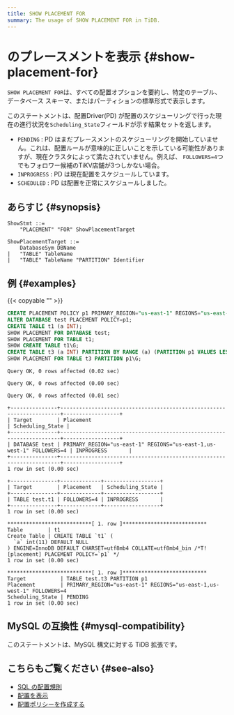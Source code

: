 ```yaml
---
title: SHOW PLACEMENT FOR
summary: The usage of SHOW PLACEMENT FOR in TiDB.
---
```


# のプレースメントを表示 {#show-placement-for}

`SHOW PLACEMENT FOR`は、すべての配置オプションを要約し、特定のテーブル、データベース スキーマ、またはパーティションの標準形式で表示します。

このステートメントは、配置Driver(PD) が配置のスケジューリングで行った現在の進行状況を`Scheduling_State`フィールドが示す結果セットを返します。

-   `PENDING` : PD はまだプレースメントのスケジューリングを開始していません。これは、配置ルールが意味的に正しいことを示している可能性がありますが、現在クラスタによって満たされていません。例えば、 `FOLLOWERS=4`つでもフォロワー候補のTiKV店舗が3つしかない場合。
-   `INPROGRESS` : PD は現在配置をスケジュールしています。
-   `SCHEDULED` : PD は配置を正常にスケジュールしました。

## あらすじ {#synopsis}

```ebnf+diagram
ShowStmt ::=
    "PLACEMENT" "FOR" ShowPlacementTarget

ShowPlacementTarget ::=
    DatabaseSym DBName
|   "TABLE" TableName
|   "TABLE" TableName "PARTITION" Identifier
```

## 例 {#examples}

{{< copyable "" >}}

```sql
CREATE PLACEMENT POLICY p1 PRIMARY_REGION="us-east-1" REGIONS="us-east-1,us-west-1" FOLLOWERS=4;
ALTER DATABASE test PLACEMENT POLICY=p1;
CREATE TABLE t1 (a INT);
SHOW PLACEMENT FOR DATABASE test;
SHOW PLACEMENT FOR TABLE t1;
SHOW CREATE TABLE t1\G;
CREATE TABLE t3 (a INT) PARTITION BY RANGE (a) (PARTITION p1 VALUES LESS THAN (10), PARTITION p2 VALUES LESS THAN (20));
SHOW PLACEMENT FOR TABLE t3 PARTITION p1\G;
```

```
Query OK, 0 rows affected (0.02 sec)

Query OK, 0 rows affected (0.00 sec)

Query OK, 0 rows affected (0.01 sec)

+---------------+----------------------------------------------------------------------+------------------+
| Target        | Placement                                                            | Scheduling_State |
+---------------+----------------------------------------------------------------------+------------------+
| DATABASE test | PRIMARY_REGION="us-east-1" REGIONS="us-east-1,us-west-1" FOLLOWERS=4 | INPROGRESS       |
+---------------+----------------------------------------------------------------------+------------------+
1 row in set (0.00 sec)

+---------------+-------------+------------------+
| Target        | Placement   | Scheduling_State |
+---------------+-------------+------------------+
| TABLE test.t1 | FOLLOWERS=4 | INPROGRESS       |
+---------------+-------------+------------------+
1 row in set (0.00 sec)

***************************[ 1. row ]***************************
Table        | t1
Create Table | CREATE TABLE `t1` (
  `a` int(11) DEFAULT NULL
) ENGINE=InnoDB DEFAULT CHARSET=utf8mb4 COLLATE=utf8mb4_bin /*T![placement] PLACEMENT POLICY=`p1` */
1 row in set (0.00 sec)

***************************[ 1. row ]***************************
Target           | TABLE test.t3 PARTITION p1
Placement        | PRIMARY_REGION="us-east-1" REGIONS="us-east-1,us-west-1" FOLLOWERS=4
Scheduling_State | PENDING
1 row in set (0.00 sec)
```

## MySQL の互換性 {#mysql-compatibility}

このステートメントは、MySQL 構文に対する TiDB 拡張です。

## こちらもご覧ください {#see-also}

-   [SQL の配置規則](/placement-rules-in-sql.md)
-   [配置を表示](/sql-statements/sql-statement-show-placement.md)
-   [配置ポリシーを作成する](/sql-statements/sql-statement-create-placement-policy.md)
